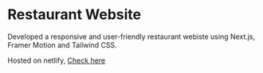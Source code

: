 # Restaurant Website
Developed a responsive and user-friendly restaurant webiste using Next.js, Framer Motion and Tailwind CSS.

Hosted on netlify, <a href="https://grand-restaurant-sm.netlify.app/">Check here</a>
